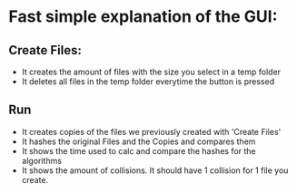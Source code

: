 # Fast simple explanation of the GUI:
## Create Files:
- It creates the amount of files with the size you select in a temp folder
- It deletes all files in the temp folder everytime the button is pressed

## Run
- It creates copies of the files we previously created with 'Create Files'
- It hashes the original Files and the Copies and compares them
- It shows the time used to calc and compare the hashes for the algorithms
- It shows the amount of collisions. It should have 1 collision for 1 file you create. 
